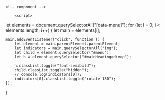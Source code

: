    <!-- component -->

<link rel="stylesheet" href="https://cdn.tailgrids.com/tailgrids-fallback.css" />

<!-- ====== Pricing Section Start -->

<!-- ====== Pricing Section End -->

        <script>

let elements = document.querySelectorAll("[data-menu]");
for (let i = 0; i < elements.length; i++) {
let main = elements[i];

    main.addEventListener("click", function () {
        let element = main.parentElement.parentElement;
        let indicators = main.querySelectorAll("img");
        let child = element.querySelector("#menu");
        let h = element.querySelector("#mainHeading>div>p");

        h.classList.toggle("font-semibold");
        child.classList.toggle("hidden");
        // console.log(indicators[0]);
        indicators[0].classList.toggle("rotate-180");
    });

}
</script>



<script>
	// ...
	// extend: {
    //   keyframes: {
    //     fadeIn: {
    //       "0%": { opacity: 0 },
    //       "100%": { opacity: 100 },
    //     },
    //   },
    //   animation: {
    //     fadeIn: "fadeIn 0.2s ease-in-out forwards",
    //   },
    // },
    // ...
</script>